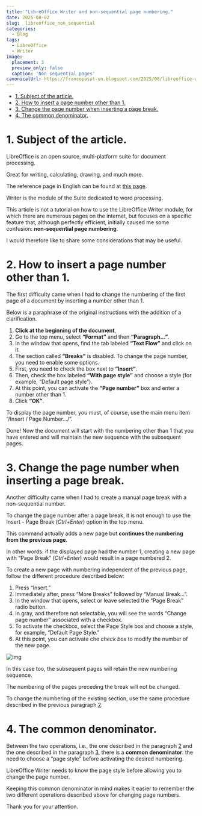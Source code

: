```yaml
---
title: "LibreOffice Writer and non-sequential page numbering."
date: 2025-08-02
slug:  libreoffice_non_sequential
categories:
  - Blog
tags:
  - LibreOffice
  - Writer
image:
  placement: 3
  preview_only: false 
  caption: 'Non sequential pages'
canonicalUrl: https://francopasut-en.blogspot.com/2025/08/libreoffice-writer-and-non-sequential.html
---
```




- [1. Subject of the article.](#1-subject-of-the-article)
- [2. How to insert a page number other than 1.](#2-how-to-insert-a-page-number-other-than-1)
- [3. Change the page number when inserting a page break.](#3-change-the-page-number-when-inserting-a-page-break)
- [4. The common denominator.](#4-the-common-denominator)


# 1. Subject of the article.

LibreOffice is an open source, multi-platform suite for document processing.

Great for writing, calculating, drawing, and much more. 

The reference page in English can be found at [this page](https://libreoffice.org/).

Writer is the module of the Suite dedicated to word processing.

This article is not a tutorial on how to use the LibreOffice Writer module, for which there are numerous pages on the internet, but focuses on a specific feature that, although perfectly efficient, initially caused me some confusion: **non-sequential page numbering**.

I would therefore like to share some considerations that may be useful.


# 2. How to insert a page number other than 1.

The first difficulty came when  I had to change the numbering of the first page of a document by inserting  a number other than 1.

Below is a paraphrase of the original instructions with the addition of  a clarification.

1.  ****Click at the beginning of the document****,
2.  Go to the top menu, select ****“Format”**** and then ****“Paragraph&#x2026;”****.
3.  In the window that opens, find  the tab labeled ****“Text Flow”**** and click on it.
4.  The section called ****“Breaks”**** is disabled. To change the page number, you need to enable some options.
5.  First, you need to check the box next to  ****“Insert”****.
6.  Then, check the box labeled ****“With page style”**** and choose a style (for example, “Default page style”).
7.  At this point, you can activate the ****“Page number”**** box and enter a number other than 1.
8.  Click ****“OK”****.

To display the page number, you must, of course, use the main menu item “/Insert / Page Number&#x2026;/”.

Done! Now the document will start with the numbering other than 1 that you have entered and will maintain the new sequence with the subsequent pages.



# 3. Change the page number when inserting a page break.

Another difficulty came when I had to create a manual page break with a non-sequential number.

To change the page number after a page break, it is not enough to use the Insert - Page Break (*Ctrl+Enter*)  option in the top menu.

This command actually adds a new page but **continues the numbering from the previous page**.

In other words: if the displayed page had the number 1, creating a new page with “Page Break” (*Ctrl+Enter*) would result in a page numbered 2.

To create a new page with numbering independent of the previous page, follow the different procedure described below:

1.  Press “Insert.”
2.  Immediately after, press “More Breaks” followed by “Manual Break&#x2026;”.
3.  In the window that opens, select or leave selected the “Page Break” radio button.
4.  In gray, and therefore not selectable, you will see the words “Change page number” associated with a checkbox.
5.  To activate the checkbox, select the Page Style box and choose a style, for example, “Default Page Style.”
6.  At this point, you can activate che *check box* to modify the number of the new page.

![img](./insert_break_writer_en.png)

In this case too, the subsequent pages will retain the new numbering sequence.

The numbering of the pages preceding the break will not be changed.

To change the numbering of the existing section, use the same procedure described in the previous paragraph [2](#2-how-to-insert-a-page-number-other-than-1).


# 4. The common denominator.

Between the two operations, i.e., the one described in the paragraph [2](#2-how-to-insert-a-page-number-other-than-1) and the one described in the paragraph [3](#3-change-the-page-number-when-inserting-a-page-break), there is a **common denominator**: the need to choose a “page style” before activating the desired numbering.

LibreOffice Writer needs to know the page style before allowing you to change the page number.

Keeping this common denominator in mind makes it easier to remember the two different operations described above for changing page numbers.

Thank you for your attention.

